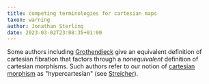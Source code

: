```yaml
---
title: competing terminologies for cartesian maps
taxon: warning
author: Jonathan Sterling
date: 2023-03-02T23:08:35+01:00
---
```


Some authors including [Grothendieck](sga-1) give an equivalent definition of cartesian fibration that factors through a *nonequivalent* definition of cartesian morphisms. Such authors refer to our notion of [cartesian morphism](frct-0001) as "hypercartesian" (see [Streicher](streicher-fcjb)).
